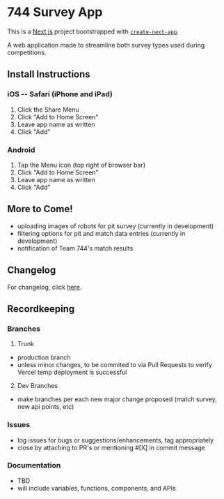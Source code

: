 # 744 Survey App
This is a [Next.js](https://nextjs.org/) project bootstrapped with [`create-next-app`](https://github.com/vercel/next.js/tree/canary/packages/create-next-app).

A  web application made to streamline both survey types used during competitions.

## Install Instructions
### iOS -- Safari (iPhone and iPad)
1. Click the Share Menu
2. Click "Add to Home Screen"
3. Leave app name as written
4. Click "Add"

### Android
1. Tap the Menu icon (top right of browser bar)
2. Click "Add to Home Screen"
3. Leave app name as written
4. Click "Add"

## More to Come!
- uploading images of robots for pit survey (currently in development)
- filtering options for pit and match data entries (currently in development)
- notification of Team 744's match results

## Changelog
For changelog, click [here](https://github.com/arifire21/744-survey/blob/trunk/changelog.md).

## Recordkeeping
### Branches
1. Trunk
  - production branch
  - unless minor changes, to be commited to via Pull Requests to verify Vercel temp deployment is successful
2. Dev Branches
  - make branches per each new major change proposed (match survey, new api points, etc)
### Issues
  - log issues for bugs or suggestions/enhancements, tag appropriately
  - close by attaching to PR's or mentioning #[X] in commit message
### Documentation
  - TBD
  - will include variables, functions, components, and APIs
